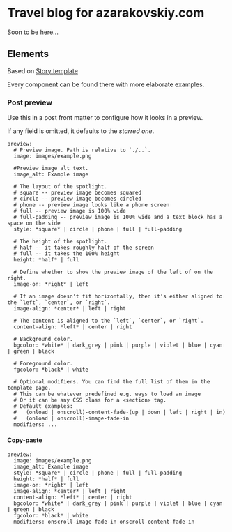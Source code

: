# Travel blog for azarakovskiy.com

Soon to be here...

## Elements

Based on [Story template](https://html5up.net/story)

Every component can be found there with more elaborate examples.

### Post preview
Use this in a post front matter to configure how it looks in a preview.

If any field is omitted, it defaults to the *starred one*.
```
preview:
  # Preview image. Path is relative to `./..`.
  image: images/example.png

  #Preview image alt text.
  image_alt: Example image

  # The layout of the spotlight.
  # square -- preview image becomes squared
  # circle -- preview image becomes circled
  # phone -- preview image looks like a phone screen
  # full -- preview image is 100% wide
  # full-padding -- preview image is 100% wide and a text block has a space on the side
  style: *square* | circle | phone | full | full-padding

  # The height of the spotlight.
  # half -- it takes roughly half of the screen
  # full -- it takes the 100% height
  height: *half* | full

  # Define whether to show the preview image of the left of on the right.
  image-on: *right* | left

  # If an image doesn't fit horizontally, then it's either aligned to the `left`, `center`, or `right`.
  image-align: *center* | left | right

  # The content is aligned to the `left`, `center`, or `right`.
  content-align: *left* | center | right

  # Background color.
  bgcolor: *white* | dark_grey | pink | purple | violet | blue | cyan | green | black

  # Foreground color.
  fgcolor: *black* | white

  # Optional modifiers. You can find the full list of them in the template page.
  # This can be whatever predefined e.g. ways to load an image
  # Or it can be any CSS class for a <section> tag.
  # Default examples:
  #   (onload | onscroll)-content-fade-(up | down | left | right | in)
  #   (onload | onscroll)-image-fade-in
  modifiers: ...
```

#### Copy-paste
```
preview:
  image: images/example.png
  image_alt: Example image
  style: *square* | circle | phone | full | full-padding
  height: *half* | full
  image-on: *right* | left
  image-align: *center* | left | right
  content-align: *left* | center | right
  bgcolor: *white* | dark_grey | pink | purple | violet | blue | cyan | green | black
  fgcolor: *black* | white
  modifiers: onscroll-image-fade-in onscroll-content-fade-in
```
